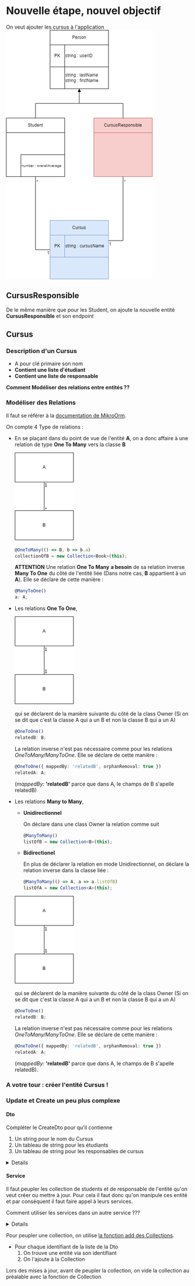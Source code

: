 # Nouvelle étape, nouvel objectif
On veut ajouter les cursus à l'application
![](img/2.png)
## CursusResponsible
De le même manière que pour les Student, on ajoute la nouvelle entité **CursusResponsible** et son endpoint

## Cursus
### Description d'un Cursus
- A pour clé primaire son nom
- **Contient une liste d'étudiant**
- **Contient une liste de responsable**

**Comment Modéliser des relations entre entités ??**
### Modéliser des Relations
Il faut se référer à la [documentation de MikroOrm](https://mikro-orm.io/docs/relationships).

On compte 4 Type de relations :
- En se plaçant dans du point de vue de l'entité **A**, on a donc affaire à une relation de type **One To Many** vers la classe **B**

    ![](img/one2many.png)

    ```Typescript
    @OneToMany(() => B, b => b.a)
    collectionOfB = new Collection<Book>(this);
    ```

    **ATTENTION** Une relation **One To Many** **a besoin** de sa relation inverse **Many To One** du côté de l'entité liée (Dans notre cas, **B** appartient à un **A**). Elle se déclare de cette manière :

    ```Typescript
    @ManyToOne()
    a: A;
    ```

- Les relations **One To One**,

    ![](img/one2one.png)

    qui se déclarent de la manière suivante du côté de la class Owner (Si on se dit que c'est la classe A qui a un B et non la classe B qui a un A)
    ```Typescript
    @OneToOne()
    relatedB: B;
    ```

    La relation inverse n'est pas nécessaire comme pour les relations *OneToMany/ManyToOne*. Elle se déclare de cette manière :
    ```Typescript
    @OneToOne({ mappedBy: 'relatedB', orphanRemoval: true })
    relatedA: A;
    ```
    (*mappedBy:* **'relatedB'** parce que dans A, le champs de B s'apelle relatedB)


- Les relations **Many to Many**,

    - **Unidirectionnel**

        On déclare dans une class Owner la relation comme suit
        ```Typescript
        @ManyToMany()
        listOfB = new Collection<B>(this);
        ```
    - **Bidirectionel**

        En plus de déclarer la relation en mode Unidirectionnel, on déclare la relation inverse dans la classe liée :
        ```Typescript
        @ManyToMany(() => A, a => a.listOfB)
        listOfA = new Collection<A>(this);
        ```

    ![](img/one2one.png)

    qui se déclarent de la manière suivante du côté de la class Owner (Si on se dit que c'est la classe A qui a un B et non la classe B qui a un A)
    ```Typescript
    @OneToOne()
    relatedB: B;
    ```

    La relation inverse n'est pas nécessaire comme pour les relations *OneToMany/ManyToOne*. Elle se déclare de cette manière :
    ```Typescript
    @OneToOne({ mappedBy: 'relatedB', orphanRemoval: true })
    relatedA: A;
    ```
    (*mappedBy:* **'relatedB'** parce que dans A, le champs de B s'apelle relatedB).


### A votre tour : créer l'entité Cursus !

### Update et Create un peu plus complexe
#### Dto
Compléter le CreateDto pour  qu'il contienne
1. Un string pour le nom du Cursus
2. Un tableau de string pour les étudiants
3. Un tableau de string pour les responsables de cursus

<details>
[Doc Class Validator pour la validation de tableau](https://github.com/typestack/class-validator#validating-arrays)
</details>

#### Service

Il faut peupler les collection de students et de responsable de l'entité qu'on veut créer ou mettre à jour. Pour cela il faut donc qu'on manipule ces entité et par conséquent il faut faire appel à leurs services.

Comment utiliser les services dans un autre service ???
<details>
En l'injectant dans le Service. Dans notre cas avec le CursusService ça ressemblerait à :

```Typescript
constructor(
    ...
    private readonly studentsService: StudentsService,
    ...
  ) {}
```

On remarque qu'on se retrouve avec une erreur : C'est normal, il faut dire à NestJs qu'on utilise le StudentsService dans le CursusModule :
```Typescript
providers: [CursusService, StudentsService],
```
Maintenant, on retombe sur une nouvelle erreur. Comme on utilise le StudentsService, alors on utilise indirectement une nouvelle entité qu'il faut préciser dans le CursusModule.

Il faut renseigner les entités utilisées directement ou indirectement dans le Module.
```Typescript
imports: [MikroOrmModule.forFeature([Cursus, Student])],
```


</details>

Pour peupler une collection, on utilise [la fonction add des Collections](https://mikro-orm.io/api/core/class/Collection#add).

- Pour chaque identifiant de la liste de la Dto
    1. On trouve une entité via son identifiant
    2. On l'ajoute à la Collection

Lors des mises à jour, avant de peupler la collection, on vide la collection au préalable avec la fonction de Collection 